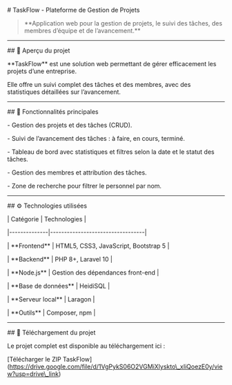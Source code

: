\# TaskFlow - Plateforme de Gestion de Projets



> \*\*Application web pour la gestion de projets, le suivi des tâches, des membres d’équipe et de l’avancement.\*\*



---



\## 🧩 Aperçu du projet



\*\*TaskFlow\*\* est une solution web permettant de gérer efficacement les projets d’une entreprise.  

Elle offre un suivi complet des tâches et des membres, avec des statistiques détaillées sur l’avancement.



---



\## 🚀 Fonctionnalités principales



\- Gestion des projets et des tâches (CRUD).  

\- Suivi de l’avancement des tâches : à faire, en cours, terminé.  

\- Tableau de bord avec statistiques et filtres selon la date et le statut des tâches.  

\- Gestion des membres et attribution des tâches.  

\- Zone de recherche pour filtrer le personnel par nom.



---



\## ⚙️ Technologies utilisées



| Catégorie     | Technologies                     |

|--------------|----------------------------------|

| \*\*Frontend\*\* | HTML5, CSS3, JavaScript, Bootstrap 5 |

| \*\*Backend\*\*  | PHP 8+, Laravel 10               |

| \*\*Node.js\*\*  | Gestion des dépendances front-end |

| \*\*Base de données\*\* |  HeidiSQL              |

| \*\*Serveur local\*\* | Laragon                        |

| \*\*Outils\*\*   | Composer, npm                     |



---



\## 📂 Téléchargement du projet



Le projet complet est disponible au téléchargement ici :  

\[Télécharger le ZIP TaskFlow](https://drive.google.com/file/d/1VgPykS06O2VGMiXlyskto\_xIiQoezE0y/view?usp=drive\_link)




